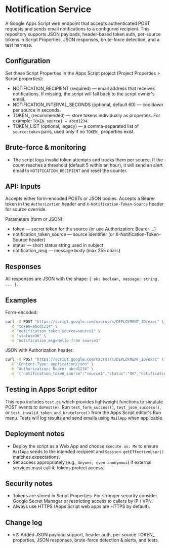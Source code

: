 # Notification Service

A Google Apps Script web endpoint that accepts authenticated POST requests and sends email notifications to a configured recipient. This repository supports JSON payloads, header-based token auth, per-source tokens in Script Properties, JSON responses, brute-force detection, and a test harness.

## Configuration

Set these Script Properties in the Apps Script project (Project Properties > Script properties):

- NOTIFICATION_RECIPIENT (required) — email address that receives notifications. If missing, the script will fall back to the script owner's email.
- NOTIFICATION_INTERVAL_SECONDS (optional, default 60) — cooldown per source in seconds.
- TOKEN_<source> (recommended) — store tokens individually as properties. For example: `TOKEN_source1 = abcd1234`.
- TOKEN_LIST (optional, legacy) — a comma-separated list of `source:token` pairs, used only if no `TOKEN_` properties exist.

## Brute-force & monitoring

- The script logs invalid token attempts and tracks them per source. If the count reaches a threshold (default 5 within an hour), it will send an alert email to `NOTIFICATION_RECIPIENT` and reset the counter.

## API: Inputs

Accepts either form-encoded POSTs or JSON bodies. Accepts a Bearer token in the `Authorization` header and `X-Notification-Token-Source` header for source override.

Parameters (form or JSON):

- token — secret token for the source (or use Authorization: Bearer ...)
- notification_token_source — source identifier (or X-Notification-Token-Source header)
- status — short status string used in subject
- notification_msg — message body (max 255 chars)

## Responses

All responses are JSON with the shape: `{ ok: boolean, message: string, ... }`.

## Examples

Form-encoded:

```bash
curl -X POST "https://script.google.com/macros/s/DEPLOYMENT_ID/exec" \
  -d "token=abcd1234" \
  -d "notification_token_source=source1" \
  -d "status=OK" \
  -d "notification_msg=Hello from source1"
```

JSON with Authorization header:

```bash
curl -X POST "https://script.google.com/macros/s/DEPLOYMENT_ID/exec" \
  -H "Content-Type: application/json" \
  -H "Authorization: Bearer abcd1234" \
  -d '{"notification_token_source":"source1","status":"OK","notification_msg":"Hello JSON"}'
```

## Testing in Apps Script editor

This repo includes `test.gs` which provides lightweight functions to simulate POST events to `doPost(e)`. Run `test_form_success()`, `test_json_success()`, or `test_invalid_token_and_bruteforce()` from the Apps Script editor's Run menu. Tests will log results and send emails using `MailApp` when applicable.

## Deployment notes

- Deploy the script as a Web App and choose `Execute as: Me` to ensure `MailApp` sends to the intended recipient and `Session.getEffectiveUser()` matches expectations.
- Set access appropriately (e.g., `Anyone, even anonymous`) if external services must call it; tokens protect access.

## Security notes

- Tokens are stored in Script Properties. For stronger security consider Google Secret Manager or restricting access to callers by IP / VPN.
- Always use HTTPS (Apps Script web apps are HTTPS by default).

## Change log

- v2: Added JSON payload support, header auth, per-source TOKEN_ properties, JSON responses, brute-force detection & alerts, and tests.
